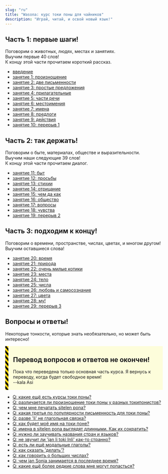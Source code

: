 ```yaml
---
slug: "ru"
title: "Wasona: курс токи поны для чайников"
description: "Играй, читай, и освой новый язык!"
---
```


## Часть 1: первые шаги!

Поговорим о животных, людях, местах и занятиях.  
Выучим первые 40 слов!  
К концу этой части прочитаем короткий рассказ.

* [введение](/ru/00/)
* [занятие 1: произношение](/ru/01/)
* [занятие 2: две письменности](/ru/02/)
* [занятие 3: простые предложения](/ru/03/)
* [занятие 4: прилагательные](/ru/04/)
* [занятие 5: части речи](/ru/05/)
* [занятие 6: местоимения](/ru/06/)
* [занятие 7: имена](/ru/07/)
* [занятие 8: предлоги](/ru/08/)
* [занятие 9: действия](/ru/09/)
* [занятие 10: перерыв 1](/ru/10/)

## Часть 2: так держать!

Поговорим о быте, материалах, обществе и выразительности.  
Выучим наши следующие 39 слов!  
К концу этой части прочитаем диалог.

* [занятие 11: быт](/ru/11/)
* [занятие 12: просьбы](/ru/12/)
* [занятие 13: стихии](/ru/13/)
* [занятие 14: отрицание](/ru/14/)
* [занятие 15: чем да как](/ru/15/)
* [занятие 16: общество](/ru/16/)
* [занятие 17: вопросы](/ru/17/)
* [занятие 18: чувства](/ru/18/)
* [занятие 19: перерыв 2](/ru/19/)

## Часть 3: подходим к концу!

Поговорим о времени, пространстве, числах, цветах, и многом другом!  
Выучим оставшиеся слова!

* [занятие 20: время](/ru/20/)
* [занятие 21: природа](/ru/21/)
* [занятие 22: очень милые котики](/ru/22/)
* [занятие 23: места](/ru/23/)
* [занятие 24: тело](/ru/24/)
* [занятие 25: числа](/ru/25/)
* [занятие 26: любовь и самосознание](/ru/26/)
* [занятие 27: цвета](/ru/27/)
* [занятие 28: му!](/ru/28/)
* [занятие 29: перерыв 3](/ru/29/)

## Вопросы и ответы!

Некоторые тонкости, которые знать необязательно, но может быть интересно!

<div style="
    margin: 10px 0;
    padding: 2px 15px;
    background: #ffff0022;
    border-left-width: 10px;
    border-left-style: solid;
    border-image: repeating-linear-gradient(
        45deg,
        black,
        black              5px,
        gold 5px,
        gold 10px
    ) 10;
">

## Перевод вопросов и ответов не окончен!

Пока что переведена только основная часть курса. Я вернусь к переводу, когда будет свободное время!  
--kala Asi

</div>

* [Q: какие ещё есть курсы токи поны?](/ru/other-courses/)
* [Q: различается ли произношение токи поны у разных токипонистов?](/ru/sound-variation/)
* [Q: чем мне печатать sitelen pona?](/ru/fonts/)
* [Q: какая третья по популярности письменность для токи поны?](/ru/sitelen-sitelen/)
* [Q: разве 'li' не глагольная связка?](/ru/li-and-is/)
* [Q: как будет моё имя на токи поне?](/ru/make-a-name/)
* [Q: имена в sitelen pona выглядят длинными. Как их сократить?](/ru/simpler-cartouches/)
* [Q: нужно ли заучивать названия стран и языков?](/ru/languages-countries/)
* [Q: не звучит ли 'jan li toki Inli' как-то странно?](/ru/named-verbs/)
* [Q: есть ли ещё модальные глаголы?](/ru/more-preverbs/)
* [Q: как сказать 'делать'?](/ru/doing/)
* [Q: как говорить о больших числах?](/ru/large-numbers/)
* [Q: чем jan Sonja занимается в последнее время?](/ru/jan-sonja/)
* [Q: какие ещё более редкие слова мне могут попасться?](/ru/uncommon-words/)

